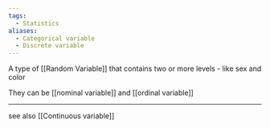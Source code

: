 ```yaml
---
tags:
  - Statistics
aliases:
  - Categorical variable
  - Discrete variable
---
```

A type of [[Random Variable]] that contains two or more levels - like sex and color

They can be [[nominal variable]] and [[ordinal variable]]

---
see also [[Continuous variable]]